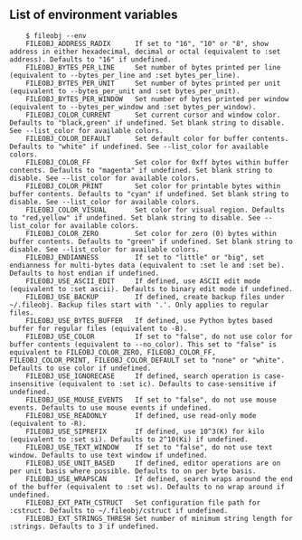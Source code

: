 ## List of environment variables

        $ fileobj --env
        FILEOBJ_ADDRESS_RADIX      If set to "16", "10" or "8", show address in either hexadecimal, decimal or octal (equivalent to :set address). Defaults to "16" if undefined.
        FILEOBJ_BYTES_PER_LINE     Set number of bytes printed per line (equivalent to --bytes_per_line and :set bytes_per_line).
        FILEOBJ_BYTES_PER_UNIT     Set number of bytes printed per unit (equivalent to --bytes_per_unit and :set bytes_per_unit).
        FILEOBJ_BYTES_PER_WINDOW   Set number of bytes printed per window (equivalent to --bytes_per_window and :set bytes_per_window).
        FILEOBJ_COLOR_CURRENT      Set current cursor and window color. Defaults to "black,green" if undefined. Set blank string to disable. See --list_color for available colors.
        FILEOBJ_COLOR_DEFAULT      Set default color for buffer contents. Defaults to "white" if undefined. See --list_color for available colors.
        FILEOBJ_COLOR_FF           Set color for 0xff bytes within buffer contents. Defaults to "magenta" if undefined. Set blank string to disable. See --list_color for available colors.
        FILEOBJ_COLOR_PRINT        Set color for printable bytes within buffer contents. Defaults to "cyan" if undefined. Set blank string to disable. See --list_color for available colors.
        FILEOBJ_COLOR_VISUAL       Set color for visual region. Defaults to "red,yellow" if undefined. Set blank string to disable. See --list_color for available colors.
        FILEOBJ_COLOR_ZERO         Set color for zero (0) bytes within buffer contents. Defaults to "green" if undefined. Set blank string to disable. See --list_color for available colors.
        FILEOBJ_ENDIANNESS         If set to "little" or "big", set endianness for multi-bytes data (equivalent to :set le and :set be). Defaults to host endian if undefined.
        FILEOBJ_USE_ASCII_EDIT     If defined, use ASCII edit mode (equivalent to :set ascii). Defaults to binary edit mode if undefined.
        FILEOBJ_USE_BACKUP         If defined, create backup files under ~/.fileobj. Backup files start with '.'. Only applies to regular files.
        FILEOBJ_USE_BYTES_BUFFER   If defined, use Python bytes based buffer for regular files (equivalent to -B).
        FILEOBJ_USE_COLOR          If set to "false", do not use color for buffer contents (equivalent to --no_color). This set to "false" is equivalent to FILEOBJ_COLOR_ZERO, FILEOBJ_COLOR_FF, FILEOBJ_COLOR_PRINT, FILEOBJ_COLOR_DEFAULT set to "none" or "white". Defaults to use color if undefined.
        FILEOBJ_USE_IGNORECASE     If defined, search operation is case-insensitive (equivalent to :set ic). Defaults to case-sensitive if undefined.
        FILEOBJ_USE_MOUSE_EVENTS   If set to "false", do not use mouse events. Defaults to use mouse events if undefined.
        FILEOBJ_USE_READONLY       If defined, use read-only mode (equivalent to -R).
        FILEOBJ_USE_SIPREFIX       If defined, use 10^3(K) for kilo (equivalent to :set si). Defaults to 2^10(Ki) if undefined.
        FILEOBJ_USE_TEXT_WINDOW    If set to "false", do not use text window. Defaults to use text window if undefined.
        FILEOBJ_USE_UNIT_BASED     If defined, editor operations are on per unit basis where possible. Defaults to on per byte basis.
        FILEOBJ_USE_WRAPSCAN       If defined, search wraps around the end of the buffer (equivalent to :set ws). Defaults to no wrap around if undefined.
        FILEOBJ_EXT_PATH_CSTRUCT   Set configuration file path for :cstruct. Defaults to ~/.fileobj/cstruct if undefined.
        FILEOBJ_EXT_STRINGS_THRESH Set number of minimum string length for :strings. Defaults to 3 if undefined.
